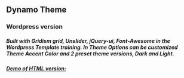 ## Dynamo Theme
### Wordpress version
##### Built with Gridism grid, Unslider, jQuery-ui, Font-Awesome in the Wordpress Template training. In Theme Options can be customized Theme Accent Color and 2 preset theme versions, Dark and Light.
##### [Demo of HTML version: ](https://anatol06.github.io/dynamo-theme/)
